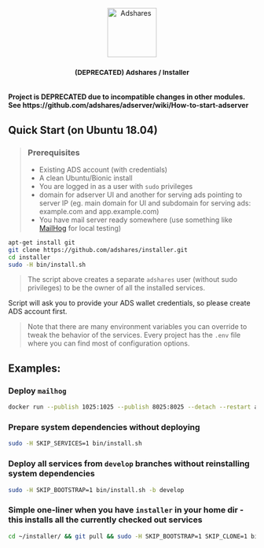 <p align="center">
    <a href="https://adshares.net/" title="Adshares sp. z o.o." target="_blank">
        <img src="https://adshares.net/logos/ads.svg" alt="Adshares" width="100" height="100">
    </a>
</p>

<h3 align="center"><small>(DEPRECATED) Adshares / Installer</small></h3>
<br />
<b>Project is DEPRECATED due to incompatible changes in other modules. See https://github.com/adshares/adserver/wiki/How-to-start-adserver </b>

## Quick Start (on Ubuntu 18.04)


> ### Prerequisites
> - Existing ADS account (with credentials)
> - A clean Ubuntu/Bionic install
> - You are logged in as a user with `sudo` privileges
> - domain for adserver UI and another for serving ads pointing to server IP (eg. main domain for UI and subdomain for serving ads: example.com and app.example.com)
> - You have mail server ready somewhere (use something like [MailHog](https://github.com/mailhog/MailHog) for local testing)

```bash
apt-get install git
git clone https://github.com/adshares/installer.git
cd installer
sudo -H bin/install.sh
```
> The script above creates a separate `adshares` user (without sudo privileges) to be the owner of all the installed services.

Script will ask you to provide your ADS wallet credentials, so please create ADS account first.

> Note that there are many environment variables you can override to tweak the behavior of the services. 
> Every project has the `.env` file where you can find most of configuration options. 

## Examples:
### Deploy `mailhog`
```bash
docker run --publish 1025:1025 --publish 8025:8025 --detach --restart always mailhog/mailhog
```
### Prepare system dependencies without deploying 
```bash
sudo -H SKIP_SERVICES=1 bin/install.sh
```

### Deploy all services from `develop` branches without reinstalling system dependencies
```bash
sudo -H SKIP_BOOTSTRAP=1 bin/install.sh -b develop
```

### Simple one-liner when you have `installer` in your home dir - this installs all the currently checked out services
```bash
cd ~/installer/ && git pull && sudo -H SKIP_BOOTSTRAP=1 SKIP_CLONE=1 bin/install.sh
```
